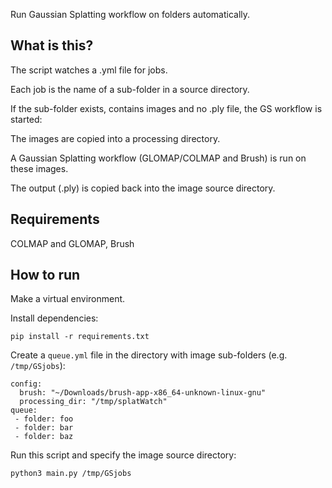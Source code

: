 
Run Gaussian Splatting workflow on folders automatically.

## What is this?

The script watches a .yml file for jobs.

Each job is the name of a sub-folder in a source directory.

If the sub-folder exists, contains images and no .ply file, the GS workflow is started:

The images are copied into a processing directory.

A Gaussian Splatting workflow (GLOMAP/COLMAP and Brush) is run on these images.

The output (.ply) is copied back into the image source directory.

## Requirements

COLMAP and GLOMAP, Brush

## How to run

Make a virtual environment.

Install dependencies:

`pip install -r requirements.txt`

Create a `queue.yml` file in the directory with image sub-folders (e.g. `/tmp/GSjobs`):

```{.yaml}
config:
  brush: "~/Downloads/brush-app-x86_64-unknown-linux-gnu"
  processing_dir: "/tmp/splatWatch"
queue:
 - folder: foo
 - folder: bar
 - folder: baz
```

Run this script and specify the image source directory:

```{.sh}
python3 main.py /tmp/GSjobs
```


